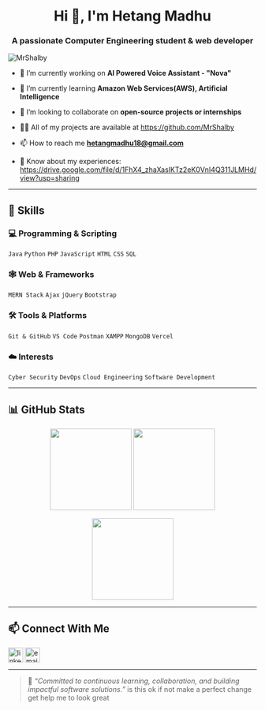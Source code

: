 <h1 align="center">Hi 👋, I'm Hetang Madhu</h1>
<h3 align="center">A passionate Computer Engineering student & web developer</h3>

<p align="left"> <img src="https://komarev.com/ghpvc/?username=MrShalby&label=Profile%20views&color=0e75b6&style=flat" alt="MrShalby" /> </p>

- 🔭 I’m currently working on **AI Powered Voice Assistant - "Nova"**

- 🌱 I’m currently learning **Amazon Web Services(AWS), Artificial Intelligence**

- 👯 I’m looking to collaborate on **open-source projects or internships**

- 👨‍💻 All of my projects are available at https://github.com/MrShalby

- 📫 How to reach me **hetangmadhu18@gmail.com** 

- 📄 Know about my experiences: https://drive.google.com/file/d/1FhX4_zhaXasIKTz2eK0VnI4Q311JLMHd/view?usp=sharing

---

## 🧠 Skills

### 💻 Programming & Scripting
 `Java` `Python` `PHP` `JavaScript` `HTML` `CSS` `SQL`

### 🕸️ Web & Frameworks
`MERN Stack` `Ajax` `jQuery`  `Bootstrap`

### 🛠️ Tools & Platforms
`Git & GitHub` `VS Code` `Postman` `XAMPP`  `MongoDB`  `Vercel`

### ☁️ Interests
`Cyber Security` `DevOps` `Cloud Engineering` `Software Development` 

---

## 📊 GitHub Stats

<p align="center">
  <img src="https://github-readme-stats.vercel.app/api?username=MrShalby&show_icons=true&theme=radical" height="165"/>
  <img src="https://github-readme-streak-stats.herokuapp.com/?user=MrShalby&theme=radical" height="165"/>
</p>

<p align="center">
  <img src="https://github-readme-stats.vercel.app/api/top-langs/?username=MrShalby&layout=compact&theme=radical" height="165"/>
</p>


---

## 📫 Connect With Me

<p align="left">
  <a href="https://www.linkedin.com/in/hetang-madhu/" target="blank"><img align="center" src="https://cdn-icons-png.flaticon.com/512/174/174857.png" alt="linkedin" height="30" width="30" /></a>
  <a href="mailto:hetangmadhu18@gmail.com"><img align="center" src="https://cdn-icons-png.flaticon.com/512/732/732200.png" alt="email" height="30" width="30" /></a>
</p>

---

> 🎯 *“Committed to continuous learning, collaboration, and building impactful software solutions.”*
is this ok if not make a perfect change get help me to look great
